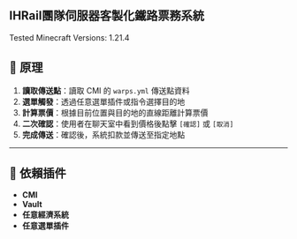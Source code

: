 IHRail團隊伺服器客製化鐵路票務系統
---
Tested Minecraft Versions: 1.21.4

## 📌 原理

1. **讀取傳送點**：讀取 CMI 的 `warps.yml` 傳送點資料
2. **選單觸發**：透過任意選單插件或指令選擇目的地
3. **計算票價**：根據目前位置與目的地的直線距離計算票價
4. **二次確認**：使用者在聊天室中看到價格後點擊 `[確認]` 或 `[取消]`
5. **完成傳送**：確認後，系統扣款並傳送至指定地點

---

## 📌 依賴插件

- **CMI**
- **Vault**
- **任意經濟系統**
- **任意選單插件**